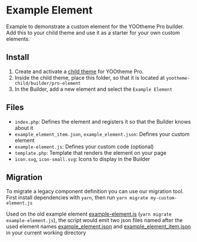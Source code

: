 # Example Element

Example to demonstrate a custom element for the YOOtheme Pro builder. Add this to your child theme and use it as a starter for your own custom elements.

## Install

1. Create and activate a [child theme](https://yootheme.com/support/yootheme-pro/joomla/child-themes) for YOOtheme Pro.
2. Inside the child theme, place this folder, so that it is located at `yootheme-child/builder/pro-element`
3. In the Builder, add a new element and select the `Example Element`

## Files

- `index.php`: Defines the element and registers it so that the Builder knows about it
- `example_element_item.json`, `example_element.json`: Defines your custom element
- `example-element.js`: Defines your custom code (optional)
- `template.php`: Template that renders the element on your page
- `icon.svg`, `icon-small.svg`: Icons to display in the Builder

## Migration

To migrate a legacy component definition you can use our migration tool.
First install dependencies with `yarn`, then run `yarn migrate my-custom-element.js`

Used on the old example element [example-element.js](https://github.com/yootheme/example-element/blob/0a96a14fa01f7f2839866d401a89d60351b88212/example-element.js) (`yarn migrate example-element.js`), the script would emit two json files named after the used element names [example_element.json](https://github.com/yootheme/example-element/blob/14facb382cefdddf69d6bfa57715a604f7aff305/example_element.json) and [example_element_item.json](https://github.com/yootheme/example-element/blob/14facb382cefdddf69d6bfa57715a604f7aff305/example_element_item.json) in your current working directory
